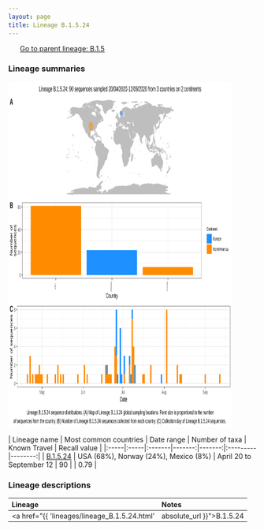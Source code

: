 ```yaml
---
layout: page
title: Lineage B.1.5.24
---
```




<p>
<ul class="actions small">
	 <a href="{{ 'lineages/lineage_B.1.5.html' | absolute_url }}" class="button special fit">Go to parent lineage: B.1.5</a>
</ul>
</p>
<h3> Lineage summaries</h3>

<img src="../assets/images/B.1.5.24.svg" alt="B.1.5.24 lineage summary figure" width="90%" height="700px" />


| Lineage name | Most common countries | Date range | Number of taxa | Known Travel | Recall value |
|:-----|:-----|:-------|-------:|-------:|:---------|--------:|
| <a href="{{ 'lineages/lineage_B.1.5.24.html' | absolute_url }}">B.1.5.24</a> | USA (68%), Norway (24%), Mexico (8%) | April 20 to September 12 | 90 |  | 0.79 |

<h3>Lineage descriptions</h3>

| Lineage | Notes |
|:-----|:-----|
| <a href="{{ 'lineages/lineage_B.1.5.24.html' | absolute_url }}">B.1.5.24</a> | Norwegian lineage |


